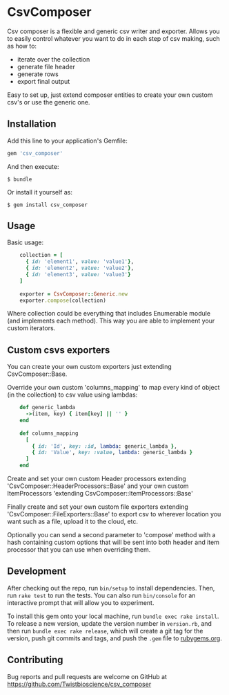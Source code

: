 # CsvComposer

Csv composer is a flexible and generic csv writer and exporter. Allows you to easily control whatever you 
want to do in each step of csv making, such as how to:
- iterate over the collection
- generate file header
- generate rows
- export final output

Easy to set up, just extend composer entities to create your own custom csv's or use the generic one.

## Installation

Add this line to your application's Gemfile:

```ruby
gem 'csv_composer'
```

And then execute:

    $ bundle

Or install it yourself as:

    $ gem install csv_composer

## Usage

Basic usage:

```ruby
    collection = [
      { id: 'element1', value: 'value1'},
      { id: 'element2', value: 'value2'},
      { id: 'element3', value: 'value3'}            
    ]
    
    exporter = CsvComposer::Generic.new
    exporter.compose(collection)
```

Where collection could be everything that includes Enumerable module (and implements each method).
This way you are able to implement your custom iterators.

## Custom csvs exporters
You can create your own custom exporters just extending CsvComposer::Base.

Override your own custom 'columns_mapping' to map every kind of object (in the collection) to csv value using lambdas:

```ruby
    def generic_lambda
      ->(item, key) { item[key] || '' }
    end
    
    def columns_mapping
      [
        { id: 'Id', key: :id, lambda: generic_lambda },
        { id: 'Value', key: :value, lambda: generic_lambda }
      ]
    end
``` 
Create and set your own custom Header processors extending 'CsvComposer::HeaderProcessors::Base' and your own custom 
ItemProcessors 'extending CsvComposer::ItemProcessors::Base'

Finally create and set your own custom file exporters extending 'CsvComposer::FileExporters::Base' to 
export csv to wherever location you want such as a file, upload it to the cloud, etc.  

Optionally you can send a second parameter to 'compose' method with a hash containing custom options that will be sent into
both header and item processor that you can use when overriding them. 

## Development

After checking out the repo, run `bin/setup` to install dependencies. Then, run `rake test` to run the tests. You can also run `bin/console` for an interactive prompt that will allow you to experiment.

To install this gem onto your local machine, run `bundle exec rake install`. To release a new version, update the version number in `version.rb`, and then run `bundle exec rake release`, which will create a git tag for the version, push git commits and tags, and push the `.gem` file to [rubygems.org](https://rubygems.org).

## Contributing

Bug reports and pull requests are welcome on GitHub at https://github.com/Twistbioscience/csv_composer
